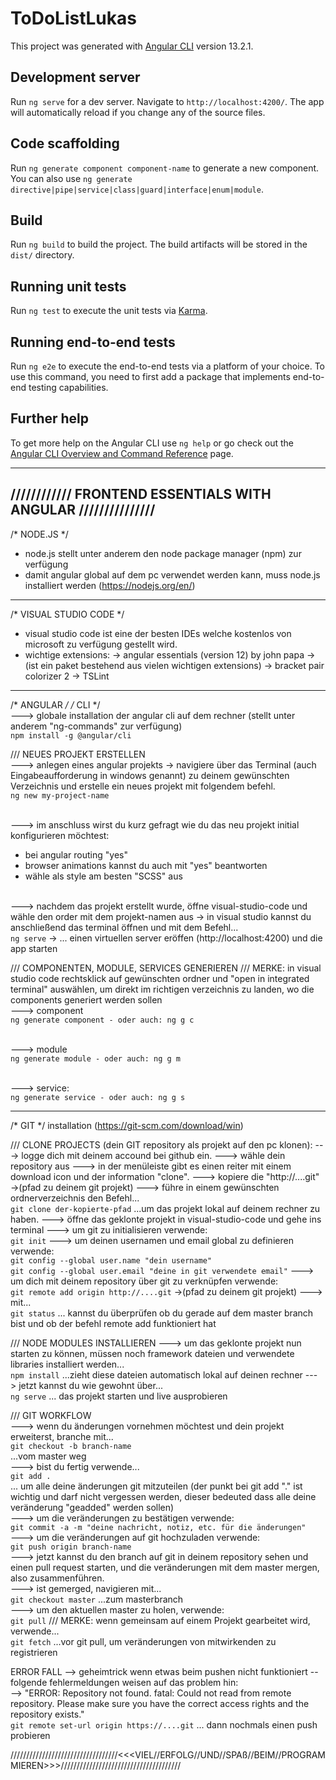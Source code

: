 # ToDoListLukas

This project was generated with [Angular CLI](https://github.com/angular/angular-cli) version 13.2.1.

## Development server

Run `ng serve` for a dev server. Navigate to `http://localhost:4200/`. The app will automatically reload if you change any of the source files.

## Code scaffolding

Run `ng generate component component-name` to generate a new component. You can also use `ng generate directive|pipe|service|class|guard|interface|enum|module`.

## Build

Run `ng build` to build the project. The build artifacts will be stored in the `dist/` directory.

## Running unit tests

Run `ng test` to execute the unit tests via [Karma](https://karma-runner.github.io).

## Running end-to-end tests

Run `ng e2e` to execute the end-to-end tests via a platform of your choice. To use this command, you need to first add a package that implements end-to-end testing capabilities.

## Further help

To get more help on the Angular CLI use `ng help` or go check out the [Angular CLI Overview and Command Reference](https://angular.io/cli) page.



____________________________________________________________________________________________________________________________________




## //////////// FRONTEND ESSENTIALS WITH ANGULAR ///////////////

/* NODE.JS */
- node.js stellt unter anderem den node package manager (npm) zur verfügung
- damit angular global auf dem pc verwendet werden kann, muss node.js installiert werden (https://nodejs.org/en/)


____________________________________________________________________________________________________________________________________

/* VISUAL STUDIO CODE */
- visual studio code ist eine der besten IDEs welche kostenlos von microsoft zu verfügung gestellt wird.
- wichtige extensions:
 -> angular essentials (version 12) by john papa ->(ist ein paket bestehend aus vielen wichtigen extensions)
 -> bracket pair colorizer 2
 -> TSLint


____________________________________________________________________________________________________________________________________

/* ANGULAR */
/* CLI */
<br>---> globale installation der angular cli auf dem rechner (stellt unter anderem "ng-commands" zur verfügung)
<br>`npm install -g @angular/cli`


/// NEUES PROJEKT ERSTELLEN
<br>---> anlegen eines angular projekts -> navigiere über das Terminal (auch Eingabeaufforderung in windows genannt) zu deinem gewünschten Verzeichnis und erstelle ein neues projekt mit folgendem befehl.
<br>`ng new my-project-name`

<br>---> im anschluss wirst du kurz gefragt wie du das neu projekt initial konfigurieren möchtest:
- bei angular routing "yes"
- browser animations kannst du auch mit "yes" beantworten
- wähle als style am besten "SCSS" aus

<br>---> nachdem das projekt erstellt wurde, öffne visual-studio-code und wähle den order mit dem projekt-namen aus
  -> in visual studio kannst du anschließend das terminal öffnen und mit dem Befehl...
<br>`ng serve`
  -> ... einen virtuellen server eröffen (http://localhost:4200) und die app starten


/// COMPONENTEN, MODULE, SERVICES GENERIEREN
/// MERKE: in visual studio code rechtsklick auf gewünschten ordner und "open in integrated terminal" auswählen, um direkt im richtigen verzeichnis zu landen, wo die components generiert werden sollen
<br>---> component
<br>`ng generate component - oder auch: ng g c`

<br>---> module
<br>`ng generate module - oder auch: ng g m`

<br>---> service:
<br>`ng generate service - oder auch: ng g s`


____________________________________________________________________________________________________________________________________

/* GIT */
installation (https://git-scm.com/download/win)

/// CLONE PROJECTS (dein GIT repository als projekt auf den pc klonen):
---> logge dich mit deinem accound bei github ein.
---> wähle dein repository aus
---> in der menüleiste gibt es einen reiter mit einem download icon und der information "clone".
---> kopiere die "http://....git" ->(pfad zu deinem git projekt)
---> führe in einem gewünschten ordnerverzeichnis den Befehl...
<br>`git clone der-kopierte-pfad`
...um das projekt lokal auf deinem rechner zu haben.
---> öffne das geklonte projekt in visual-studio-code und gehe ins terminal
---> um git zu initialisieren verwende:
<br>`git init`
---> um deinen usernamen und email global zu definieren verwende:
<br>`git config --global user.name "dein username"`
<br>`git config --global user.email "deine in git verwendete email"`
---> um dich mit deinem repository über git zu verknüpfen verwende:
<br>`git remote add origin http://....git` ->(pfad zu deinem git projekt)
---> mit...
<br>`git status`
... kannst du überprüfen ob du gerade auf dem master branch bist und ob der befehl remote add funktioniert hat


/// NODE MODULES INSTALLIEREN
---> um das geklonte projekt nun starten zu können, müssen noch framework dateien und verwendete libraries installiert werden...
<br>`npm install`
...zieht diese dateien automatisch lokal auf deinen rechner
---> jetzt kannst du wie gewohnt über...
<br>`ng serve`
... das projekt starten und live ausprobieren


/// GIT WORKFLOW
<br>---> wenn du änderungen vornehmen möchtest und dein projekt erweiterst, branche mit...
<br>`git checkout -b branch-name`
<br>...vom master weg
<br>---> bist du fertig verwende...
<br>`git add .`
<br>... um alle deine änderungen git mitzuteilen (der punkt bei git add "." ist wichtig und darf nicht vergessen werden, dieser bedeuted dass alle deine veränderung "geadded" werden sollen)
<br>---> um die veränderungen zu bestätigen verwende:
<br>`git commit -a -m "deine nachricht, notiz, etc. für die änderungen"`
<br>---> um die veränderungen auf git hochzuladen verwende:
<br>`git push origin branch-name`
<br>---> jetzt kannst du den branch auf git in deinem repository sehen und einen pull request starten, und die veränderungen mit dem master mergen, also zusammenführen.
<br>---> ist gemerged, navigieren mit...
<br>`git checkout master`
...zum masterbranch
<br>---> um den aktuellen master zu holen, verwende:
<br>`git pull`
/// MERKE: wenn gemeinsam auf einem Projekt gearbeitet wird, verwende...
<br>`git fetch`
...vor git pull, um veränderungen von mitwirkenden zu registrieren

ERROR FALL --> geheimtrick wenn etwas beim pushen nicht funktioniert -- folgende fehlermeldungen weisen auf das problem hin:
<br>  --> "ERROR: Repository not found. fatal: Could not read from remote repository. Please make sure you have the correct access rights and the repository exists."
<br>`git remote set-url origin https://....git`
... dann nochmals einen push probieren


//////////////////////////////////<<<VIEL//ERFOLG//UND//SPAß//BEIM//PROGRAMMIEREN>>>//////////////////////////////////////
